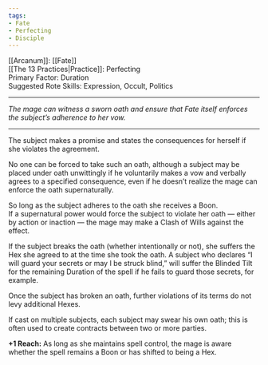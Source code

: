 ```yaml
---
tags:
- Fate
- Perfecting
- Disciple
---
```


[[Arcanum]]: [[Fate]]\
[[The 13 Practices|Practice]]: Perfecting\
Primary Factor: Duration\
Suggested Rote Skills: Expression, Occult, Politics

---

_The mage can witness a sworn oath and ensure that Fate itself enforces the subject’s adherence to her vow._

---

The subject makes a promise and states the consequences for herself if she violates the agreement. 

No one can be forced to take such an oath, although a subject may be placed under oath unwittingly if he voluntarily makes a vow and verbally agrees to a specified consequence, even if he doesn’t realize the mage can enforce the oath supernaturally.

So long as the subject adheres to the oath she receives a Boon.\
If a supernatural power would force the subject to violate her oath — either by action or inaction — the mage may make a Clash of Wills against the effect.

If the subject breaks the oath (whether intentionally or not), she suffers the Hex she agreed to at the time she took the oath. A subject who declares “I will guard your secrets or may I be struck blind,” will suffer the Blinded Tilt for the remaining Duration of the spell if he fails to guard those secrets, for example.

Once the subject has broken an oath, further violations of its terms do not levy additional Hexes.

If cast on multiple subjects, each subject may swear his own oath; this is often used to create contracts between two or more parties.

**+1 Reach:** As long as she maintains spell control, the mage is aware whether the spell remains a Boon or has shifted to being a Hex.